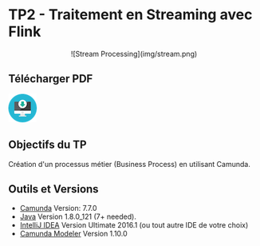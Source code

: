 # TP2 - Traitement en Streaming avec Flink

<center>![Stream Processing](img/stream.png)</center>

## Télécharger PDF
[![Download TP2](img/pdf.png)](tp2.pdf)

## Objectifs du TP
Création d'un processus métier (Business Process) en utilisant Camunda.

## Outils et Versions
* [Camunda](https://camunda.org/download/) Version: 7.7.0
* [Java](http://www.oracle.com/technetwork/java/javase/downloads/index-jsp-138363.html) Version 1.8.0_121 (7+ needed).
* [IntelliJ IDEA](https://www.jetbrains.com/idea/download/) Version Ultimate 2016.1 (ou tout autre IDE de votre choix)
* [Camunda Modeler](https://camunda.org/download/modeler/) Version 1.10.0
